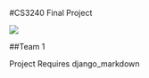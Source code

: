 #CS3240 Final Project

![](http://www.seas.virginia.edu/admin/logos/images/gif/tn/full_web.gif)

##Team 1

Project Requires django_markdown


